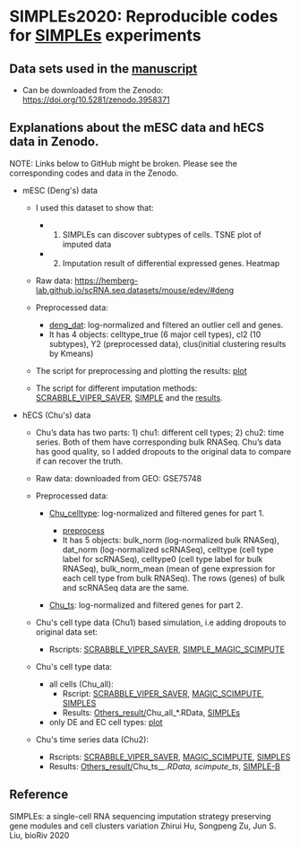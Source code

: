 # SIMPLEs2020: Reproducible codes for [SIMPLEs](https://github.com/JunLiuLab/SIMPLEs) experiments

## Data sets used in the [manuscript](https://www.biorxiv.org/content/10.1101/2020.01.13.904649v1?rss=1)
* Can be downloaded from the Zenodo: https://doi.org/10.5281/zenodo.3958371

## Explanations about the mESC data and hECS data in Zenodo.
NOTE: Links below to GitHub might be broken. Please see the corresponding codes and data in the Zenodo.
* mESC (Deng's) data
  * I used this dataset to show that: 
    *  1) SIMPLEs can discover subtypes of cells. TSNE plot of imputed data
    *  2) Imputation result of differential expressed genes. Heatmap

  * Raw data: https://hemberg-lab.github.io/scRNA.seq.datasets/mouse/edev/#deng
  * Preprocessed data:
    * [deng_dat](mESC_deng_dataset/deng_dat.rdat): log-normalized and filtered an outlier cell and genes.  
    * It has 4 objects: celltype_true (6 major cell types), cl2 (10 subtypes), Y2 (preprocessed data), clus(initial clustering results by Kmeans)

  * The script for preprocessing and plotting the results: [plot](mESC_deng_dataset/deng_preprocess_plot.R)
  * The script for different imputation methods: [SCRABBLE_VIPER_SAVER](mESC_deng_dataset/deng_SCRABBLE_VIPER_SAVER.R), [SIMPLE](mESC_deng_dataset/deng_SIMPLE.R) 
  and the [results](mESC_deng_dataset/Deng).

* hECS (Chu's) data
  * Chu’s data has two parts: 1) chu1: different cell types; 2) chu2: time series. Both of them have corresponding bulk RNASeq. Chu’s data has good quality, so I added dropouts to the original data to compare if can recover the truth. 

  * Raw data: downloaded from GEO: GSE75748
  * Preprocessed data: 
    * [Chu_celltype](hESC_chu_dataset/chu_data.rdat): log-normalized and filtered genes for part 1. 
      * [preprocess](hESC_chu_dataset/chu1_celltype_preprocess.R)
      * It has 5 objects: bulk_norm (log-normalized bulk RNASeq), dat_norm (log-normalized scRNASeq), celltype (cell type label for scRNASeq), celltype0 (cell type label for bulk RNASeq), bulk_norm_mean (mean of gene expression for each cell type from bulk RNASeq). The rows (genes) of bulk and scRNASeq data are the same.

    * [Chu_ts](hESC_chu_dataset/chu_data_ts.rdat): log-normalized and filtered genes for part 2. 

  * Chu's cell type data (Chu1) based simulation, i.e adding dropouts to original data set: 
    * Rscripts: [SCRABBLE_VIPER_SAVER](hESC_chu_dataset/chu1_SCRABBLE_VIPER_SAVER.R), [SIMPLE_MAGIC_SCIMPUTE](chu1_SIMPLE_MAGIC_SCIMPUTE.R)
  
  * Chu's cell type data: 
    * all cells (Chu_all):
      * Rscript: [SCRABBLE_VIPER_SAVER](hESC_chu_dataset/chu_all_more_methods.R), [MAGIC_SCIMPUTE](hESC_chu_dataset/chu_all.R), [SIMPLES](hESC_chu_dataset/chu_all_new.R)
      * Results: [Others_result/](Others_result)Chu_all_*.RData, [SIMPLEs](SIMPLES_result/chu_all2_0.8_1_10.rdat)
    * only DE and EC cell types: [plot](hESC_chu_dataset/chu_analysis_clean.R)
  
  * Chu's time series data (Chu2): 
    * Rscripts: [SCRABBLE_VIPER_SAVER](hESC_chu_dataset/chu2_SCRABBLE_VIPER_SAVER.R), [MAGIC_SCIMPUTE](hESC_chu_dataset/chu2_clean.R), [SIMPLES](hESC_chu_dataset/chu_ts_new.R)
    * Results: [Others_result/](Others_result)Chu_ts_*_.RData, scimpute_ts*, [SIMPLE-B](SIMPLES_result/chu_ts_bulk_0228-099.rdat)

## Reference
SIMPLEs: a single-cell RNA sequencing imputation strategy preserving gene modules and cell clusters variation
Zhirui Hu, Songpeng Zu, Jun S. Liu, bioRiv 2020
